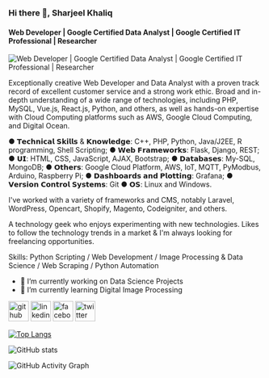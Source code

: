 ### Hi there 👋, Sharjeel Khaliq
#### Web Developer | Google Certified Data Analyst | Google Certified IT Professional | Researcher
![Web Developer | Google Certified Data Analyst | Google Certified IT Professional | Researcher](https://media-exp1.licdn.com/dms/image/C4D16AQHzLGUUHIfLjQ/profile-displaybackgroundimage-shrink_350_1400/0/1643008316219?e=1665014400&v=beta&t=NcMcV4Y5-u3oO5gqB_8oiIsIMV5LjDUlktib2URPSDs)

Exceptionally creative Web Developer and Data Analyst with a proven track record of excellent customer service and a strong work ethic. Broad and in-depth understanding of a wide range of technologies, including PHP, MySQL, Vue.js, React.js, Python, and others, as well as hands-on expertise with Cloud Computing platforms such as AWS, Google Cloud Computing, and Digital Ocean.

● 𝗧𝗲𝗰𝗵𝗻𝗶𝗰𝗮𝗹 𝗦𝗸𝗶𝗹𝗹𝘀 & 𝗞𝗻𝗼𝘄𝗹𝗲𝗱𝗴𝗲: C++, PHP, Python, Java/J2EE, R programming, Shell Scripting;
● 𝗪𝗲𝗯 𝗙𝗿𝗮𝗺𝗲𝘄𝗼𝗿𝗸𝘀: Flask, Django, REST; 
● 𝗨𝗜: HTML, CSS, JavaScript, AJAX, Bootstrap;
● 𝗗𝗮𝘁𝗮𝗯𝗮𝘀𝗲𝘀: My-SQL, MongoDB;
● 𝗢𝘁𝗵𝗲𝗿𝘀: Google Cloud Platform, AWS, IoT, MQTT, PyModbus, Arduino, Raspberry Pi;
● 𝗗𝗮𝘀𝗵𝗯𝗼𝗮𝗿𝗱𝘀 𝗮𝗻𝗱 𝗣𝗹𝗼𝘁𝘁𝗶𝗻𝗴: Grafana;
● 𝗩𝗲𝗿𝘀𝗶𝗼𝗻 𝗖𝗼𝗻𝘁𝗿𝗼𝗹 𝗦𝘆𝘀𝘁𝗲𝗺𝘀: Git
● 𝗢𝗦: Linux and Windows.

I've worked with a variety of frameworks and CMS, notably Laravel, WordPress, Opencart, Shopify, Magento, Codeigniter, and others.

A technology geek who enjoys experimenting with new technologies. Likes to follow the technology trends in a market & I'm always looking for freelancing opportunities.

Skills: Python Scripting / Web Development / Image Processing & Data Science / Web Scraping / Python Automation

- 🔭 I’m currently working on Data Science Projects 
- 🌱 I’m currently learning Digital Image Processing 


[<img src='https://cdn.jsdelivr.net/npm/simple-icons@3.0.1/icons/github.svg' alt='github' height='40'>](https://github.com/SharjeelKhaliq)  [<img src='https://cdn.jsdelivr.net/npm/simple-icons@3.0.1/icons/linkedin.svg' alt='linkedin' height='40'>](https://www.linkedin.com/in/sharjeelkhaliq/)  [<img src='https://cdn.jsdelivr.net/npm/simple-icons@3.0.1/icons/facebook.svg' alt='facebook' height='40'>](https://www.facebook.com/thesharjeelkhaliq)  [<img src='https://cdn.jsdelivr.net/npm/simple-icons@3.0.1/icons/twitter.svg' alt='twitter' height='40'>](https://twitter.com/sharjeelkhaliq4)  

[![Top Langs](https://github-readme-stats.vercel.app/api/top-langs/?username=SharjeelKhaliq)](https://github.com/anuraghazra/github-readme-stats)

![GitHub stats](https://github-readme-stats.vercel.app/api?username=SharjeelKhaliq&show_icons=true)  

![GitHub Activity Graph](https://activity-graph.herokuapp.com/graph?username=SharjeelKhaliq)  
